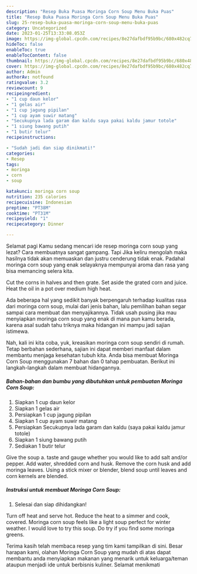 ```yaml
---
description: "Resep Buka Puasa Moringa Corn Soup Menu Buka Puas"
title: "Resep Buka Puasa Moringa Corn Soup Menu Buka Puas"
slug: 25-resep-buka-puasa-moringa-corn-soup-menu-buka-puas
category: Uncategorized
date: 2023-01-25T13:33:08.053Z
image: https://img-global.cpcdn.com/recipes/8e27dafbdf95b9bc/680x482cq70/moringa-corn-soup-foto-resep-utama.jpg
hideToc: false
enableToc: true
enableTocContent: false
thumbnail: https://img-global.cpcdn.com/recipes/8e27dafbdf95b9bc/680x482cq70/moringa-corn-soup-foto-resep-utama.jpg
cover: https://img-global.cpcdn.com/recipes/8e27dafbdf95b9bc/680x482cq70/moringa-corn-soup-foto-resep-utama.jpg
author: Admin
authorAv: notfound
ratingvalue: 3.2
reviewcount: 9
recipeingredient:
- "1 cup daun kelor"
- "1 gelas air"
- "1 cup jagung pipilan"
- "1 cup ayam suwir matang"
- "Secukupnya lada garam dan kaldu saya pakai kaldu jamur totole"
- "1 siung bawang putih"
- "1 butir telur"
recipeinstructions:

- "Sudah jadi dan siap dinikmati!"
categories:
- Resep
tags:
- moringa
- corn
- soup

katakunci: moringa corn soup 
nutrition: 235 calories
recipecuisine: Indonesian
preptime: "PT38M"
cooktime: "PT31M"
recipeyield: "1"
recipecategory: Dinner

---
```



Selamat pagi Kamu sedang mencari ide resep moringa corn soup yang lezat? Cara membuatnya sangat gampang. Tapi Jika keliru mengolah maka hasilnya tidak akan memuaskan dan justru cenderung tidak enak. Padahal moringa corn soup yang enak selayaknya mempunyai aroma dan rasa yang bisa memancing selera kita.


Cut the corns in halves and then grate. Set aside the grated corn and juice. Heat the oil in a pot over medium high heat.

Ada beberapa hal yang sedikit banyak berpengaruh terhadap kualitas rasa dari moringa corn soup, mulai dari jenis bahan, lalu pemilihan bahan segar sampai cara membuat dan menyajikannya. Tidak usah pusing jika mau menyiapkan moringa corn soup yang enak di mana pun kamu berada, karena asal sudah tahu triknya maka hidangan ini mampu jadi sajian istimewa.


Nah, kali ini kita coba, yuk, kreasikan moringa corn soup sendiri di rumah. Tetap berbahan sederhana, sajian ini dapat memberi manfaat dalam membantu menjaga kesehatan tubuh kita. Anda bisa membuat Moringa Corn Soup menggunakan 7 bahan dan 0 tahap pembuatan. Berikut ini langkah-langkah dalam membuat hidangannya.

<!--inarticleads1-->

##### Bahan-bahan dan bumbu yang dibutuhkan untuk pembuatan Moringa Corn Soup:

1. Siapkan 1 cup daun kelor
1. Siapkan 1 gelas air
1. Persiapkan 1 cup jagung pipilan
1. Siapkan 1 cup ayam suwir matang
1. Persiapkan Secukupnya lada garam dan kaldu (saya pakai kaldu jamur totole)
1. Siapkan 1 siung bawang putih
1. Sediakan 1 butir telur


Give the soup a. taste and gauge whether you would like to add salt and/or pepper. Add water, shredded corn and husk. Remove the corn husk and add moringa leaves. Using a stick mixer or blender, blend soup until leaves and corn kernels are blended. 

<!--inarticleads2-->

##### Instruksi untuk membuat Moringa Corn Soup:


1. Selesai dan siap dihidangkan!

Turn off heat and serve hot. Reduce the heat to a simmer and cook, covered. Moringa corn soup feels like a light soup perfect for winter weather. I would love to try this soup. Do try if you find some moringa greens. 

Terima kasih telah membaca resep yang tim kami tampilkan di sini. Besar harapan kami, olahan Moringa Corn Soup yang mudah di atas dapat membantu anda menyiapkan makanan yang menarik untuk keluarga/teman ataupun menjadi ide untuk berbisnis kuliner. Selamat menikmati
